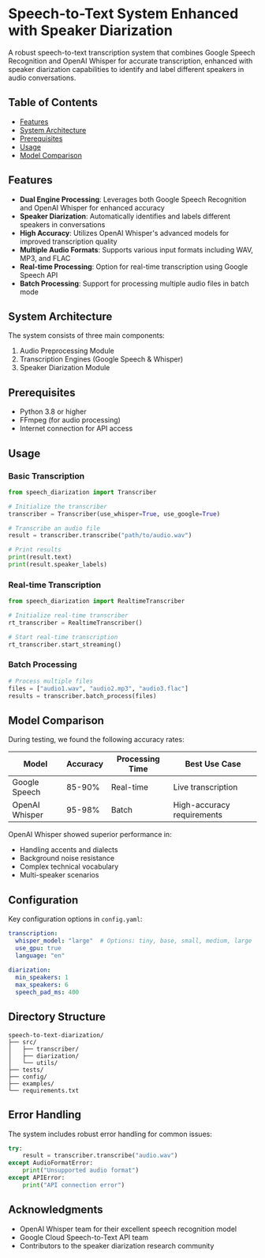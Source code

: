 # Speech-to-Text System Enhanced with Speaker Diarization

A robust speech-to-text transcription system that combines Google Speech Recognition and OpenAI Whisper for accurate transcription, enhanced with speaker diarization capabilities to identify and label different speakers in audio conversations.

## Table of Contents
- [Features](#features)
- [System Architecture](#system-architecture)
- [Prerequisites](#prerequisites)
- [Usage](#usage)
- [Model Comparison](#model-comparison)

## Features

- **Dual Engine Processing**: Leverages both Google Speech Recognition and OpenAI Whisper for enhanced accuracy
- **Speaker Diarization**: Automatically identifies and labels different speakers in conversations
- **High Accuracy**: Utilizes OpenAI Whisper's advanced models for improved transcription quality
- **Multiple Audio Formats**: Supports various input formats including WAV, MP3, and FLAC
- **Real-time Processing**: Option for real-time transcription using Google Speech API
- **Batch Processing**: Support for processing multiple audio files in batch mode

## System Architecture

The system consists of three main components:
1. Audio Preprocessing Module
2. Transcription Engines (Google Speech & Whisper)
3. Speaker Diarization Module

## Prerequisites

- Python 3.8 or higher
- FFmpeg (for audio processing)
- Internet connection for API access


## Usage

### Basic Transcription

```python
from speech_diarization import Transcriber

# Initialize the transcriber
transcriber = Transcriber(use_whisper=True, use_google=True)

# Transcribe an audio file
result = transcriber.transcribe("path/to/audio.wav")

# Print results
print(result.text)
print(result.speaker_labels)
```

### Real-time Transcription

```python
from speech_diarization import RealtimeTranscriber

# Initialize real-time transcriber
rt_transcriber = RealtimeTranscriber()

# Start real-time transcription
rt_transcriber.start_streaming()
```

### Batch Processing

```python
# Process multiple files
files = ["audio1.wav", "audio2.mp3", "audio3.flac"]
results = transcriber.batch_process(files)
```

## Model Comparison

During testing, we found the following accuracy rates:

| Model             | Accuracy | Processing Time | Best Use Case               |
|-------------------|----------|-----------------|----------------------------|
| Google Speech     | 85-90%   | Real-time      | Live transcription         |
| OpenAI Whisper    | 95-98%   | Batch          | High-accuracy requirements |

OpenAI Whisper showed superior performance in:
- Handling accents and dialects
- Background noise resistance
- Complex technical vocabulary
- Multi-speaker scenarios

## Configuration

Key configuration options in `config.yaml`:

```yaml
transcription:
  whisper_model: "large"  # Options: tiny, base, small, medium, large
  use_gpu: true
  language: "en"
  
diarization:
  min_speakers: 1
  max_speakers: 6
  speech_pad_ms: 400
```

## Directory Structure

```
speech-to-text-diarization/
├── src/
│   ├── transcriber/
│   ├── diarization/
│   └── utils/
├── tests/
├── config/
├── examples/
└── requirements.txt
```

## Error Handling

The system includes robust error handling for common issues:

```python
try:
    result = transcriber.transcribe("audio.wav")
except AudioFormatError:
    print("Unsupported audio format")
except APIError:
    print("API connection error")
```


## Acknowledgments

- OpenAI Whisper team for their excellent speech recognition model
- Google Cloud Speech-to-Text API team
- Contributors to the speaker diarization research community
